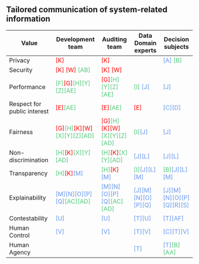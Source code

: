 ## Tailored communication of system-related information
| Value       | Development team  | Auditing team  | Data Domain experts | Decision subjects |
| ----------- | ----------------- | -------------- | ------------------- | ------------------| 
| Privacy     | <span style="color:red">[K]</span> | <span style="color:red">[K]</span> | |<span style="color:#6495ED">[A]</span>  <span style="color:#50C878">[B]</span> 
| Security | <span style="color:red">[K]</span> <span style="color:red">[W]</span> <span style="color:#50C878">[AB]</span> | <span style="color:red">[K]</span> <span style="color:red">[W]</span> | | 
|Performance | <span style="color:#50C878">[F]</span><span style="color:red">[G]</span><span style="color:#50C878">[H]</span><span style="color:#50C878">[Y]</span><span style="color:#50C878">[Z]</span><span style="color:#50C878">[AE]</span> | <span style="color:red">[G]</span><span style="color:#50C878">[H]</span><span style="color:#50C878">[Y]</span><span style="color:#50C878">[Z]</span><span style="color:#50C878">[AE]</span> |<span style="color:#50C878">[I]</span> <span style="color:#6495ED">[J]</span>| <span style="color:#6495ED">[J]</span>
| Respect for public interest | <span style="color:red">[E]</span><span style="color:#50C878">[AE]</span> |<span style="color:red">[E]</span><span style="color:#50C878">[AE]</span> |<span style="color:red">[E]</span> |<span style="color:#6495ED">[C]</span><span style="color:#6495ED">[D]</span> 
| Fairness | <span style="color:red">[G]</span><span style="color:#50C878">[H]</span><span style="color:red">[K]</span><span style="color:red">[W]</span><span style="color:#50C878">[X]</span><span style="color:#50C878">[Y]</span><span style="color:#50C878">[Z]</span><span style="color:#50C878">[AD]</span>| <span style="color:red">[G]</span><span style="color:#50C878">[H]</span><span style="color:red">[K]</span><span style="color:red">[W]</span><span style="color:#50C878">[X]</span><span style="color:#50C878">[Y]</span><span style="color:#50C878">[Z]</span><span style="color:#50C878">[AD]</span> |<span style="color:#50C878">[I]</span><span style="color:#6495ED">[J]</span>|<span style="color:#6495ED">[J]</span>
| Non-discrimination | <span style="color:#50C878">[H]</span><span style="color:red">[K]</span><span style="color:#50C878">[X]</span><span style="color:#50C878">[Y]</span><span style="color:#50C878">[AD]</span> |<span style="color:#50C878">[H]</span><span style="color:red">[K]</span><span style="color:#50C878">[X]</span><span style="color:#50C878">[Y]</span><span style="color:#50C878">[AD]</span> |<span style="color:#6495ED">[J]</span><span style="color:#6495ED">[L]</span>| <span style="color:#6495ED">[J]</span><span style="color:#6495ED">[L]</span>
| Transparency | <span style="color:#50C878">[H]</span><span style="color:red">[K]</span><span style="color:#6495ED">[M]</span>|<span style="color:#50C878">[H]</span><span style="color:red">[K]</span><span style="color:#6495ED">[M]</span> | <span style="color:#50C878">[I]</span><span style="color:#6495ED">[J]</span><span style="color:#6495ED">[L]</span><span style="color:#6495ED">[M]</span>|<span style="color:#50C878">[B]</span><span style="color:#6495ED">[J]</span><span style="color:#6495ED">[L]</span><span style="color:#6495ED">[M]</span>
| Explainability| <span style="color:#6495ED">[M]</span><span style="color:#6495ED">[N]</span><span style="color:#6495ED">[O]</span><span style="color:#6495ED">[P]</span><span style="color:#6495ED">[Q]</span><span style="color:#50C878">[AC]</span><span style="color:#50C878">[AD]</span> |<span style="color:#6495ED">[M]</span><span style="color:#6495ED">[N]</span><span style="color:#6495ED">[O]</span><span style="color:#6495ED">[P]</span><span style="color:#6495ED">[Q]</span><span style="color:#50C878">[AC]</span><span style="color:#50C878">[AD]</span>| <span style="color:#6495ED">[J]</span><span style="color:#6495ED">[M]</span><span style="color:#6495ED">[N]</span><span style="color:#6495ED">[O]</span><span style="color:#6495ED">[P]</span><span style="color:#6495ED">[Q]</span>|<span style="color:#6495ED">[J]</span><span style="color:#6495ED">[M]</span><span style="color:#6495ED">[N]</span><span style="color:#6495ED">[O]</span><span style="color:#6495ED">[P]</span><span style="color:#6495ED">[Q]</span><span style="color:#6495ED">[R]</span><span style="color:#6495ED">[S]</span>
| Contestability| <span style="color:#6495ED">[U]</span>|<span style="color:#6495ED">[U]</span>|<span style="color:#6495ED">[T]</span><span style="color:#6495ED">[U]</span>|<span style="color:#6495ED">[T]</span><span style="color:#6495ED">[AF]</span>
|Human Control|<span style="color:#6495ED">[V]</span>|<span style="color:#6495ED">[V]</span>|<span style="color:#6495ED">[T]</span><span style="color:#6495ED">[V]</span>|<span style="color:#6495ED">[C]</span><span style="color:#6495ED">[T]</span><span style="color:#6495ED">[V]</span>
|Human Agency| ||<span style="color:#6495ED">[T]</span>|<span style="color:#6495ED">[T]</span><span style="color:#50C878">[B]</span><span style="color:#50C878">[AA]</span> 

         
